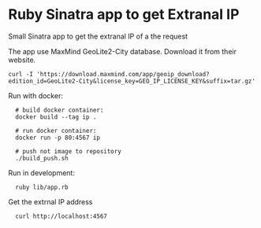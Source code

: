 # Ruby Sinatra app to get Extranal IP

Small Sinatra app to get the extranal IP of a the request

The app use MaxMind GeoLite2-City database. Download it from their website.

```
curl -I 'https://download.maxmind.com/app/geoip_download?edition_id=GeoLite2-City&license_key=GEO_IP_LICENSE_KEY&suffix=tar.gz'
```

Run with docker:
```
  # build docker container:
  docker build --tag ip .

  # run docker container:
  docker run -p 80:4567 ip

  # push not image to repository
  ./build_push.sh
```

Run in development:
```
  ruby lib/app.rb
```

Get the extrnal IP address
```
  curl http://localhost:4567
```
